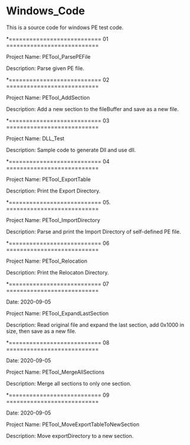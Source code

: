 # Windows_Code

This is a source code for windows PE test code.


*=========================== 01 ===========================  

Project Name: PETool_ParsePEFile

Description: Parse given PE file.


*=========================== 02 ===========================  

Project Name: PETool_AddSection

Description: Add a new section to the fileBuffer and save as a new file.


*=========================== 03  =========================== 

Project Name: DLL_Test

Description: Sample code to generate Dll and use dll.


*=========================== 04  ===========================  

Project Name: PETool_ExportTable

Description: Print the Export Directory.


*=========================== 05.  ===========================  

Project Name: PETool_ImportDirectory

Description: Parse and print the Import Directory of self-defined PE file.



*=========================== 06  =========================== 

Project Name: PETool_Relocation

Description: Print the Relocaton Directory.


*=========================== 07  =========================== 

Date: 2020-09-05

Project Name: PETool_ExpandLastSection

Description: Read original file and expand the last section, add 0x1000 in size, then save as a new file.


*=========================== 08  =========================== 

Date: 2020-09-05

Project Name: PETool_MergeAllSections

Description: Merge all sections to only one section.


*=========================== 09  =========================== 

Date: 2020-09-05

Project Name: PETool_MoveExportTableToNewSection

Description: Move exportDirectory to a new section.







